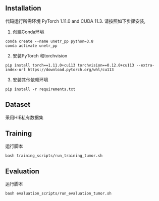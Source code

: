 
## Installation
代码运行所需环境 PyTorch 1.11.0 and CUDA 11.3. 请按照如下步骤安装,

1. 创建Conda环境
```shell
conda create --name unetr_pp python=3.8
conda activate unetr_pp
```
2. 安装PyTorch 和torchvision
```shell
pip install torch==1.11.0+cu113 torchvision==0.12.0+cu113 --extra-index-url https://download.pytorch.org/whl/cu113
```
3. 安装其他依赖环境
```shell
pip install -r requirements.txt
```
## Dataset
采用HIE私有数据集
## Training
运行脚本
```shell
bash training_scripts/run_training_tumor.sh
```
## Evaluation
运行脚本
```shell
bash evaluation_scripts/run_evaluation_tumor.sh
```
